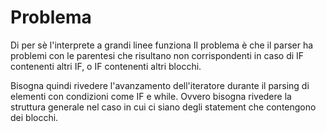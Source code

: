 # Problema

Di per sè l'interprete a grandi linee funziona
Il problema è che il parser ha problemi con le parentesi che risultano non corrispondenti in caso di IF contenenti altri IF, o IF contenenti altri blocchi.

Bisogna quindi rivedere l'avanzamento dell'iteratore durante il parsing di elementi con condizioni come IF e while.
Ovvero bisogna rivedere la struttura generale nel caso in cui ci siano degli statement che contengono dei blocchi.
